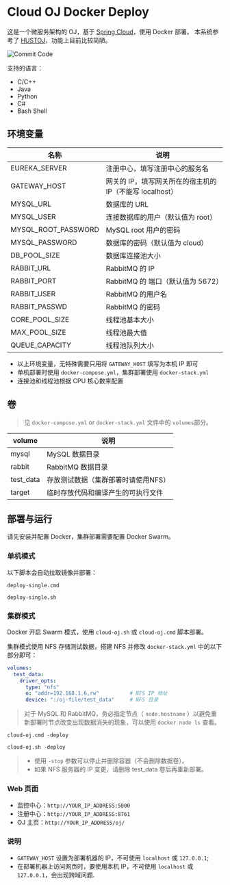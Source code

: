 # Cloud OJ Docker Deploy

这是一个微服务架构的 OJ，基于 [Spring Cloud](https://spring.io/projects/spring-cloud/)，使用 Docker 部署。
本系统参考了 [HUSTOJ](https://github.com/zhblue/hustoj)，功能上目前比较简陋。

![Commit Code](https://note-and-blog.oss-cn-beijing.aliyuncs.com/cloud_oj/commit_code.png)

支持的语言：

- C/C++
- Java
- Python
- C#
- Bash Shell

## 环境变量

名称                | 说明
--------------------|----------------------------------------------------
EUREKA_SERVER       | 注册中心，填写注册中心的服务名
GATEWAY_HOST        | 网关的 IP，填写网关所在的宿主机的 IP（不能写 localhost）
MYSQL_URL           | 数据库的 URL
MYSQL_USER          | 连接数据库的用户（默认值为 root）
MYSQL_ROOT_PASSWORD | MySQL root 用户的密码
MYSQL_PASSWORD      | 数据库的密码（默认值为 cloud） 
DB_POOL_SIZE        | 数据库连接池大小
RABBIT_URL          | RabbitMQ 的 IP
RABBIT_PORT         | RabbitMQ 的 端口（默认值为 5672）
RABBIT_USER         | RabbitMQ 的用户名
RABBIT_PASSWD       | RabbitMQ 的密码
CORE_POOL_SIZE      | 线程池基本大小
MAX_POOL_SIZE       | 线程池最大值
QUEUE_CAPACITY      | 线程池队列大小

- 以上环境变量，无特殊需要只用将 `GATEWAY_HOST` 填写为本机 IP 即可
- 单机部署时使用 `docker-compose.yml`，集群部署使用 `docker-stack.yml`
- 连接池和线程池根据 CPU 核心数来配置

## 卷

> 见 `docker-compose.yml` or `docker-stack.yml` 文件中的 `volumes`部分。

volume      | 说明
------------|----------------------------------
mysql       | MySQL 数据目录
rabbit      | RabbitMQ 数据目录
test_data   | 存放测试数据（集群部署时请使用NFS）
target      | 临时存放代码和编译产生的可执行文件

## 部署与运行

请先安装并配置 Docker，集群部署需要配置 Docker Swarm。

### 单机模式

以下脚本会自动拉取镜像并部署：

```shell
deploy-single.cmd
```

```shell
deploy-single.sh
```

### 集群模式

Docker 开启 Swarm 模式，使用 `cloud-oj.sh` 或 `cloud-oj.cmd` 脚本部署。

集群模式使用 NFS 存储测试数据，搭建 NFS 并修改 `docker-stack.yml` 中的以下部分即可：

```yaml
volumes:
  test_data:
    driver_opts:
      type: "nfs"
      o: "addr=192.168.1.6,rw"          # NFS IP 地址
      device: ":/oj-file/test_data"     # NFS 目录
```

> 对于 MySQL 和 RabbitMQ，务必指定节点（ `node.hostname` ）以避免重新部署时节点改变出现数据消失的现象，可以使用 `docker node ls` 查看。

```shell
cloud-oj.cmd -deploy
```

```shell
cloud-oj.sh -deploy
```

> - 使用 `-stop` 参数可以停止并删除容器（不会删除数据卷）。
> - 如果 NFS 服务器的 IP 变更，请删除 test_data 卷后再重新部署。

### Web 页面

- 监控中心：`http://YOUR_IP_ADDRESS:5000`
- 注册中心：`http://YOUR_IP_ADDRESS:8761`
- OJ 主页：`http://YOUR_IP_ADDRESS/oj/`

### 说明

- `GATEWAY_HOST` 设置为部署机器的 IP，不可使用 `localhost` 或 `127.0.0.1`;
- 在部署机器上访问网页时，要使用本机 IP，不可使用 `localhost` 或 `127.0.0.1`，会出现跨域问题.
